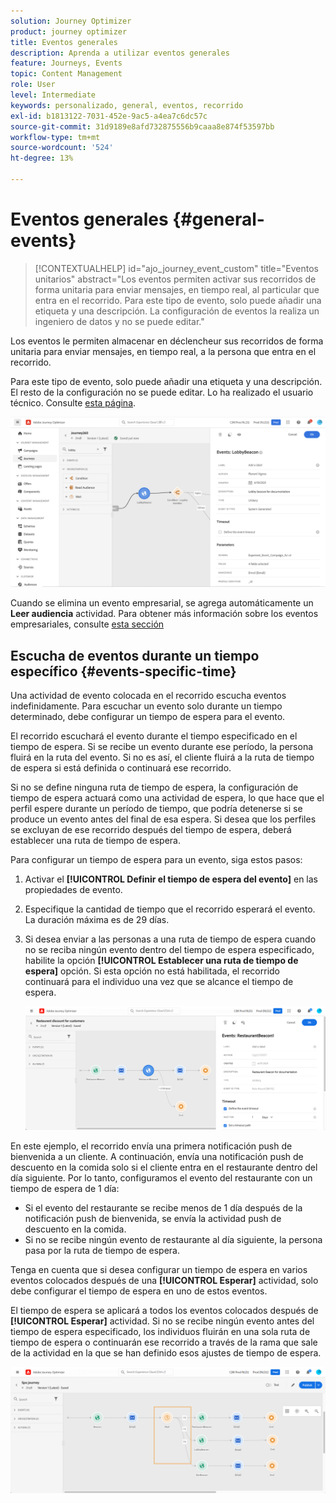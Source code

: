 ```yaml
---
solution: Journey Optimizer
product: journey optimizer
title: Eventos generales
description: Aprenda a utilizar eventos generales
feature: Journeys, Events
topic: Content Management
role: User
level: Intermediate
keywords: personalizado, general, eventos, recorrido
exl-id: b1813122-7031-452e-9ac5-a4ea7c6dc57c
source-git-commit: 31d9189e8afd732875556b9caaa8e874f53597bb
workflow-type: tm+mt
source-wordcount: '524'
ht-degree: 13%

---
```


# Eventos generales {#general-events}

>[!CONTEXTUALHELP]
>id="ajo_journey_event_custom"
>title="Eventos unitarios"
>abstract="Los eventos permiten activar sus recorridos de forma unitaria para enviar mensajes, en tiempo real, al particular que entra en el recorrido. Para este tipo de evento, solo puede añadir una etiqueta y una descripción. La configuración de eventos la realiza un ingeniero de datos y no se puede editar."

Los eventos le permiten almacenar en déclencheur sus recorridos de forma unitaria para enviar mensajes, en tiempo real, a la persona que entra en el recorrido.

Para este tipo de evento, solo puede añadir una etiqueta y una descripción. El resto de la configuración no se puede editar. Lo ha realizado el usuario técnico. Consulte [esta página](../event/about-events.md).

![](assets/general-events.png)

Cuando se elimina un evento empresarial, se agrega automáticamente un **Leer audiencia** actividad. Para obtener más información sobre los eventos empresariales, consulte [esta sección](../event/about-events.md)

## Escucha de eventos durante un tiempo específico {#events-specific-time}

Una actividad de evento colocada en el recorrido escucha eventos indefinidamente. Para escuchar un evento solo durante un tiempo determinado, debe configurar un tiempo de espera para el evento.

El recorrido escuchará el evento durante el tiempo especificado en el tiempo de espera. Si se recibe un evento durante ese período, la persona fluirá en la ruta del evento. Si no es así, el cliente fluirá a la ruta de tiempo de espera si está definida o continuará ese recorrido.

Si no se define ninguna ruta de tiempo de espera, la configuración de tiempo de espera actuará como una actividad de espera, lo que hace que el perfil espere durante un período de tiempo, que podría detenerse si se produce un evento antes del final de esa espera. Si desea que los perfiles se excluyan de ese recorrido después del tiempo de espera, deberá establecer una ruta de tiempo de espera.

Para configurar un tiempo de espera para un evento, siga estos pasos:

1. Activar el **[!UICONTROL Definir el tiempo de espera del evento]** en las propiedades de evento.

1. Especifique la cantidad de tiempo que el recorrido esperará el evento. La duración máxima es de 29 días.

1. Si desea enviar a las personas a una ruta de tiempo de espera cuando no se reciba ningún evento dentro del tiempo de espera especificado, habilite la opción **[!UICONTROL Establecer una ruta de tiempo de espera]** opción. Si esta opción no está habilitada, el recorrido continuará para el individuo una vez que se alcance el tiempo de espera.

   ![](assets/event-timeout.png)

En este ejemplo, el recorrido envía una primera notificación push de bienvenida a un cliente. A continuación, envía una notificación push de descuento en la comida solo si el cliente entra en el restaurante dentro del día siguiente. Por lo tanto, configuramos el evento del restaurante con un tiempo de espera de 1 día:

* Si el evento del restaurante se recibe menos de 1 día después de la notificación push de bienvenida, se envía la actividad push de descuento en la comida.
* Si no se recibe ningún evento de restaurante al día siguiente, la persona pasa por la ruta de tiempo de espera.

Tenga en cuenta que si desea configurar un tiempo de espera en varios eventos colocados después de una **[!UICONTROL Esperar]** actividad, solo debe configurar el tiempo de espera en uno de estos eventos.

El tiempo de espera se aplicará a todos los eventos colocados después de **[!UICONTROL Esperar]** actividad. Si no se recibe ningún evento antes del tiempo de espera especificado, los individuos fluirán en una sola ruta de tiempo de espera o continuarán ese recorrido a través de la rama que sale de la actividad en la que se han definido esos ajustes de tiempo de espera.

![](assets/event-timeout-group.png)
